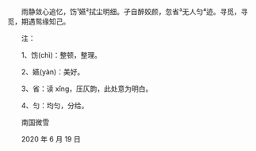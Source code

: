 　　雨静敛心追忆，饬¹嬿²拭尘明细。孑自醉姣颜，忽省³无人匀⁴迹。寻觅，寻觅，期遇鸳缘知己。



　　注：

　　1、饬(chì)：整顿，整理。

　　2、嬿(yàn)：美好。

　　3、省：读 xǐng，压仄韵，此处意为明白。

　　4、匀：均匀，分给。



　　南国微雪

　　2020 年 6 月 19 日

